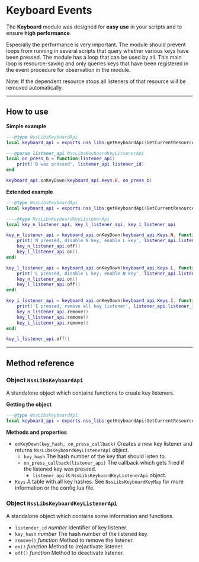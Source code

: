 # Keyboard Events

The __Keyboard__ module was designed for **easy use** in your scripts and to ensure **high performance**.

Especially the performance is very important. The module should prevent loops from
running in several scripts that query whether various keys have been pressed.
The module has a loop that can be used by all. This main loop is resource-saving and only
queries keys that have been registered in the event procedure for observation in the module.

Note: If the dependent resource stops all listeners of that resource will be removed automatically.

-----------------------------------------------------------------

## How to use

__Simple example__

```lua
---@type NssLibsKeyboardApi
local keyboard_api = exports.nss_libs:getKeyboardApi(GetCurrentResourceName())

---@param listener_api NssLibsKeyboardKeyListenerApi
local on_press_b = function(listener_api)
    print('B was pressed', listener_api.listener_id)
end

keyboard_api.onKeyDown(keyboard_api.Keys.B, on_press_b)
```

__Extended example__

```lua
---@type NssLibsKeyboardApi
local keyboard_api = exports.nss_libs:getKeyboardApi(GetCurrentResourceName())

----@type NssLibsKeyboardKeyListenerApi
local key_n_listener_api, key_l_listener_api, key_i_listener_api

key_n_listener_api = keyboard_api.onKeyDown(keyboard_api.Keys.N, function(listener_api)
    print('N pressed, disable N key, enable L key', listener_api.listener_id)
    key_n_listener_api.off()
    key_l_listener_api.on()
end)

key_l_listener_api = keyboard_api.onKeyDown(keyboard_api.Keys.L, function(listener_api)
    print('L pressed, disable L key, enable N key', listener_api.listener_id)
    key_n_listener_api.on()
    key_l_listener_api.off()
end)

key_i_listener_api = keyboard_api.onKeyDown(keyboard_api.Keys.I, function(listener_api)
    print('I pressed, remove all key listener', listener_api.listener_id)
    key_n_listener_api.remove()
    key_l_listener_api.remove()
    key_i_listener_api.remove()
end)

key_l_listener_api.off()
```

-----------------------------------------------------------------

## Method reference

### Object `NssLibsKeyboardApi`

A standalone object which contains functions to create key listeners.

__Getting the object__

```lua
---@type NssLibsKeyboardApi
local keyboard_api = exports.nss_libs:getKeyboardApi(GetCurrentResourceName())
```

__Methods and properties__

- `onKeyDown(key_hash, on_press_callback)` Creates a new key listener and returns `NssLibsKeyboardKeyListenerApi` object.
   - `key_hash` The hash number of the key that should listen to.
   - `on_press_callback(listener_api)` The callback which gets fired if the listened key was pressed.
      - `listener_api` is `NssLibsKeyboardKeyListenerApi` object.
- `Keys` A table with all key hashes. See `NssLibsKeyboardKeyMap` for more information or the config.lua file.


### Object `NssLibsKeyboardKeyListenerApi`

A standalone object which contains some information and functions.

- `listender_id` _number_ Identifier of key listener.
- `key_hash` _number_ The hash number of the listened key.
- `remove()` _function_ Method to remove the listener.
- `on()` _function_ Method to (re)activate listener.
- `off()` _function_ Method to deactivate listener.